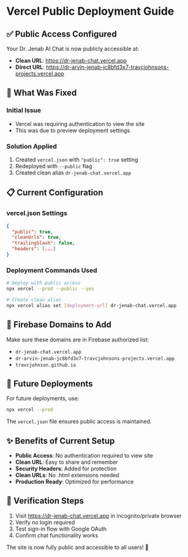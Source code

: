 # Vercel Public Deployment Guide

## ✅ Public Access Configured

Your Dr. Jenab AI Chat is now publicly accessible at:
- **Clean URL**: https://dr-jenab-chat.vercel.app
- **Direct URL**: https://dr-arvin-jenab-jc8bfd3x7-travcjohnsons-projects.vercel.app

## 🔧 What Was Fixed

### Initial Issue
- Vercel was requiring authentication to view the site
- This was due to preview deployment settings

### Solution Applied
1. Created `vercel.json` with `"public": true` setting
2. Redeployed with `--public` flag
3. Created clean alias `dr-jenab-chat.vercel.app`

## 📋 Current Configuration

### vercel.json Settings
```json
{
  "public": true,
  "cleanUrls": true,
  "trailingSlash": false,
  "headers": [...]
}
```

### Deployment Commands Used
```bash
# Deploy with public access
npx vercel --prod --public --yes

# Create clean alias
npx vercel alias set [deployment-url] dr-jenab-chat.vercel.app
```

## 🔐 Firebase Domains to Add

Make sure these domains are in Firebase authorized list:
- `dr-jenab-chat.vercel.app`
- `dr-arvin-jenab-jc8bfd3x7-travcjohnsons-projects.vercel.app`
- `travcjohnson.github.io`

## 🚀 Future Deployments

For future deployments, use:
```bash
npx vercel --prod
```

The `vercel.json` file ensures public access is maintained.

## ✨ Benefits of Current Setup

- **Public Access**: No authentication required to view site
- **Clean URL**: Easy to share and remember
- **Security Headers**: Added for protection
- **Clean URLs**: No .html extensions needed
- **Production Ready**: Optimized for performance

## 🎯 Verification Steps

1. Visit https://dr-jenab-chat.vercel.app in incognito/private browser
2. Verify no login required
3. Test sign-in flow with Google OAuth
4. Confirm chat functionality works

The site is now fully public and accessible to all users! 🎉